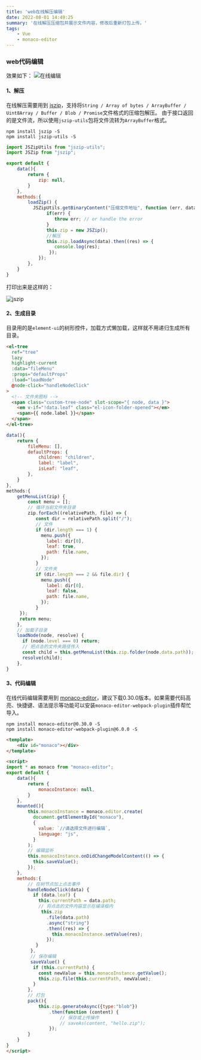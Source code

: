 ```yaml
---
title: 'web在线解压编辑'
date: 2022-08-01 14:49:25
summary: '在线解压压缩包并展示文件内容，修改后重新打包上传。'
tags: 
	- Vue
	- monaco-editor
---
```


### web代码编辑
效果如下：
![在线编辑](https://img-blog.csdnimg.cn/f7cb00c0913d44a7b887abd0f916ab0b.png)

#### 1、解压
在线解压需要用到 [jszip](https://stuk.github.io/jszip/documentation/api_jszip.html)，支持将`String / Array of bytes / ArrayBuffer / Uint8Array / Buffer / Blob / Promise`文件格式的压缩包解压。
由于接口返回的是文件流，所以使用`jszip-utils`包将文件流转为`ArrayBuffer`格式。
```shell
npm install jszip -S
npm install jszip-utils -S
```
```js
import JSZipUtils from "jszip-utils";
import JSZip from "jszip";

export default {
	data(){
		return {
			zip: null,
		}
	},
  	methods:{
		loadZip() {
	      JSZipUtils.getBinaryContent("压缩文件地址", function (err, data) {
			   if(err) {
			      throw err; // or handle the error
			   }
			   this.zip = new JSZip();
			   //解压
			   this.zip.loadAsync(data).then((res) => {		
	              console.log(res);
	            });
			});
	    },
	}
}
```
打印出来是这样的：

![jszip](https://img-blog.csdnimg.cn/fdac0d1ad5b943e2808036c6e50dcd02.png)
#### 2、生成目录
目录用的是`element-ui`的树形控件，加载方式懒加载，这样就不用递归生成所有目录。
```html
<el-tree
  ref="tree"
  lazy
  highlight-current
  :data="fileMenu"
  :props="defaultProps"
  :load="loadNode"
  @node-click="handleNodeClick"
>
  <!-- 文件夹图标 -->
  <span class="custom-tree-node" slot-scope="{ node, data }">
    <em v-if="!data.leaf" class="el-icon-folder-opened"></em>
    <span>{{ node.label }}</span>
  </span>
</el-tree>
```
```js
data(){
	return {
		fileMenu: [],
		defaultProps: {
	        children: "children",
	        label: "label",
	        isLeaf: "leaf",
	    },
	}
},
methods:{
	getMenuList(zip) {
		const menu = [];
		// 循环当前文件夹目录
		zip.forEach((relativePath, file) => {
		   const dir = relativePath.split("/");
		   // 文件
		   if (dir.length === 1) {
		     menu.push({
		       label: dir[0],
		       leaf: true,
		       path: file.name,
		     });
		   }
		   // 文件夹
		   if (dir.length === 2 && file.dir) {
		     menu.push({
		       label: dir[0],
		       leaf: false,
		       path: file.name,
		     });
		   }
	 });
	 return menu;
	},
	// 加载子目录
	loadNode(node, resolve) {
	  if (node.level === 0) return;
	  // 把点击的文件夹路径传入
	  const child = this.getMenuList(this.zip.folder(node.data.path));
	  resolve(child);
	},
}
```

#### 3、代码编辑
在线代码编辑需要用到 [monaco-editor](https://microsoft.github.io/monaco-editor/api/index.html)，建议下载0.30.0版本。如果需要代码高亮、快捷键、语法提示等功能可以安装`monaco-editor-webpack-plugin`插件帮忙导入。
```shell
npm install monaco-editor@0.30.0 -S
npm install monaco-editor-webpack-plugin@6.0.0 -S
```
```html
<template>
	<div id="monaco"></div>
</template>

<script>
import * as monaco from "monaco-editor";
export default {
	data(){
		return {
			monacoInstance: null,
		}
	},
	mounted(){
		this.monacoInstance = monaco.editor.create(
		  document.getElementById("monaco"),
		  {
		    value: `//请选择文件进行编辑`,
		    language: "js",
		  }
		);
		// 编辑监听
	    this.monacoInstance.onDidChangeModelContent(() => {
	      this.saveValue();
	    });
	},
	methods:{
		// 在树节点加上点击事件
		handleNodeClick(data) {
		  if (data.leaf) {
		  	this.currentPath = data.path;
		  	// 将点击的文件内容显示在编译框内
		     this.zip
		       .file(data.path)
		       .async("string")
		       .then((res) => {
		         this.monacoInstance.setValue(res);
		       });
		   }
		 },
		 // 保存编辑
		 saveValue() {
	      if (this.currentPath) {
	        const newValue = this.monacoInstance.getValue();
	        this.zip.file(this.currentPath, newValue);
	      }
	    },
	    // 打包
	    pack(){
			this.zip.generateAsync({type:"blob"})
				.then(function (content) {
				    // 保存或上传操作
				    // saveAs(content, "hello.zip");
				});
		}
	}
}
</script>
```